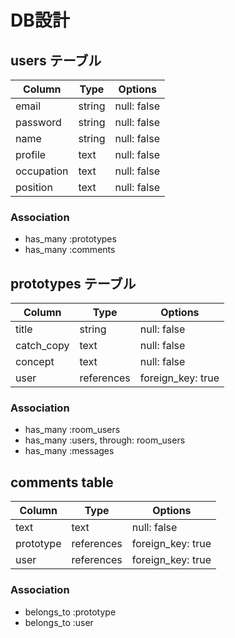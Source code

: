 # DB設計

## users テーブル

| Column    | Type   | Options     |
| --------  | ------ | ----------- |
| email     | string | null: false |
| password  | string | null: false |
| name      | string | null: false |
| profile   | text   | null: false |
| occupation| text   | null: false |
| position  | text   | null: false |
### Association

- has_many :prototypes
- has_many :comments

## prototypes テーブル

| Column           | Type       | Options           |
|------------------|------------|-------------------|
| title            | string     | null: false       |
| catch_copy       | text       | null: false       |
| concept          | text       | null: false       |
| user             | references | foreign_key: true |


### Association

- has_many :room_users
- has_many :users, through: room_users
- has_many :messages

## comments table

| Column      | Type       | Options           |
|-------------|------------|-------------------|
| text        | text       | null: false       |
| prototype   | references | foreign_key: true |
| user        | references | foreign_key: true |

### Association

- belongs_to :prototype
- belongs_to :user
